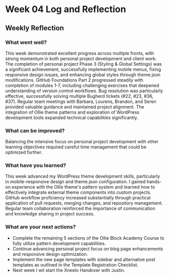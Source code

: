 # Week 04 Log and Reflection

## Weekly Reflection

### What went well?

This week demonstrated excellent progress across multiple fronts, with strong momentum in both personal project development and client work. The completion of personal project Phase 3 (Styling & Global Settings) was a significant achievement, successfully implementing mobile menus, fixing responsive design issues, and enhancing global styles through theme.json modifications. GitHub Foundations Part 2 progressed steadily with completion of modules 1-7, including challenging exercises that deepened understanding of version control workflows. Bug resolution was particularly effective, successfully solving multiple Bugherd tickets (#22, #23, #36, #37). Regular team meetings with Barbara, Lourens, Brandon, and Seren provided valuable guidance and maintained project alignment. The integration of Ollie theme patterns and exploration of WordPress development tools expanded technical capabilities significantly.

### What can be improved?

Balancing the intensive focus on personal project development with other learning objectives required careful time management that could be optimized further.

### What have you learned?

This week advanced my WordPress theme development skills, particularly in mobile-responsive design and theme.json configuration. I gained hands-on experience with the Ollie theme's pattern system and learned how to effectively integrate external theme components into custom projects. GitHub workflow proficiency increased substantially through practical application of pull requests, merging changes, and repository management. Regular team collaboration reinforced the importance of communication and knowledge sharing in project success.

### What are your next actions?

-   Complete the remaining 5 sections of the Ollie Block Academy Course to fully utilize pattern development capabilities.
-   Continue advancing personal project focus on blog page enhancements and responsive design optimization.
-   Implement the new page templates with sidebar and alternative post templates as outlined in the Template Registration Checklist.
-   Next week I wil start the Xneelo Handover with Justin.
